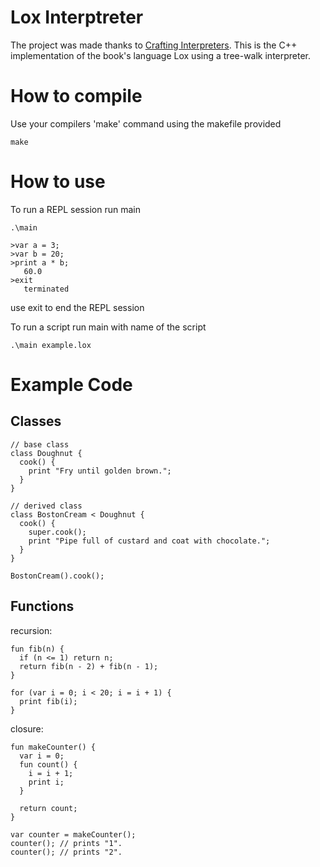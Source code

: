 # Lox Interptreter

The project was made thanks to [Crafting Interpreters](https://www.craftinginterpreters.com/). This is the C++ implementation of the book's language Lox using a tree-walk interpreter.



# How to compile

Use your compilers 'make' command using the makefile provided
```
make
```

# How to use

To run a REPL session run main
```
.\main
```
```
>var a = 3;
>var b = 20;
>print a * b;
   60.0
>exit
   terminated
```
use exit to end the REPL session

To run a script run main with name of the script
```
.\main example.lox
```

# Example Code

## Classes
```
// base class
class Doughnut {
  cook() {
    print "Fry until golden brown.";
  }
}

// derived class
class BostonCream < Doughnut {
  cook() {
    super.cook();
    print "Pipe full of custard and coat with chocolate.";
  }
}

BostonCream().cook();
```

## Functions
recursion:
```
fun fib(n) {
  if (n <= 1) return n;
  return fib(n - 2) + fib(n - 1);
}

for (var i = 0; i < 20; i = i + 1) {
  print fib(i);
}
```
closure:
```
fun makeCounter() {
  var i = 0;
  fun count() {
    i = i + 1;
    print i;
  }

  return count;
}

var counter = makeCounter();
counter(); // prints "1".
counter(); // prints "2".
```